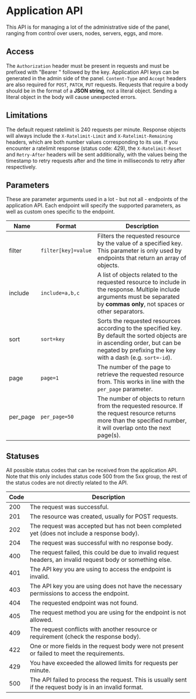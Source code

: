 # Application API
This API is for managing a lot of the administrative side of the panel, ranging from control over users, nodes, servers, eggs, and more.

## Access
The `Authorization` header must be present in requests and must be prefixed with "Bearer " followed by the key. Application API keys can be generated in the admin side of the panel. `Content-Type` and `Accept` headers are also required for `POST`, `PATCH`, `PUT` requests. Requests that require a body should be in the format of a **JSON string**, not a literal object. Sending a literal object in the body will cause unexpected errors.

## Limitations
The default request ratelimit is 240 requests per minute. Response objects will always include the `X-Ratelimit-Limit` and `X-Ratelimit-Remaining` headers, which are both number values corresponding to its use. If you encounter a ratelimit response (status code: 429), the `X-Ratelimit-Reset` and `Retry-After` headers will be sent additionally, with the values being the timestamp to retry requests after and the time in milliseconds to retry after respectively.

## Parameters
These are parameter arguments used in a lot - but not all - endpoints of the application API. Each endpoint will specify the supported parameters, as well as custom ones specific to the endpoint.

Name | Format | Description
-----|--------|------------
filter | `filter[key]=value` | Filters the requested resource by the value of a specified key. This parameter is only used by endpoints that return an array of objects.
include | `include=a,b,c` | A list of objects related to the requested resource to include in the response. Multiple include arguments must be separated by **commas only**, not spaces or other separators.
sort | `sort=key` | Sorts the requested resources according to the specified key. By default the sorted objects are in ascending order, but can be negated by prefixing the key with a dash (e.g. `sort=-id`).
page | `page=1` | The number of the page to retrieve the requested resource from. This works in line with the `per_page` parameter.
per_page | `per_page=50` | The number of objects to return from the requested resource. If the request resource returns more than the specified number, it will overlap onto the next page(s).

## Statuses
All possible status codes that can be received from the application API. Note that this only includes status code 500 from the 5xx group, the rest of the status codes are not directly related to the API.

Code | Description
-----|------------
200  | The request was successful.
201  | The resource was created, usually for POST requests.
202  | The request was accepted but has not been completed yet (does not include a response body).
204  | The request was successful with no response body.
400  | The request failed, this could be due to invalid request headers, an invalid request body or something else.
401  | The API key you are using to access the endpoint is invalid.
403  | The API key you are using does not have the necessary permissions to access the endpoint.
404  | The requested endpoint was not found.
405  | The request method you are using for the endpoint is not allowed.
409  | The request conflicts with another resource or requirement (check the response body).
422  | One or more fields in the request body were not present or failed to meet the requirements.
429  | You have exceeded the allowed limits for requests per minute.
500  | The API failed to process the request. This is usually sent if the request body is in an invalid format.
